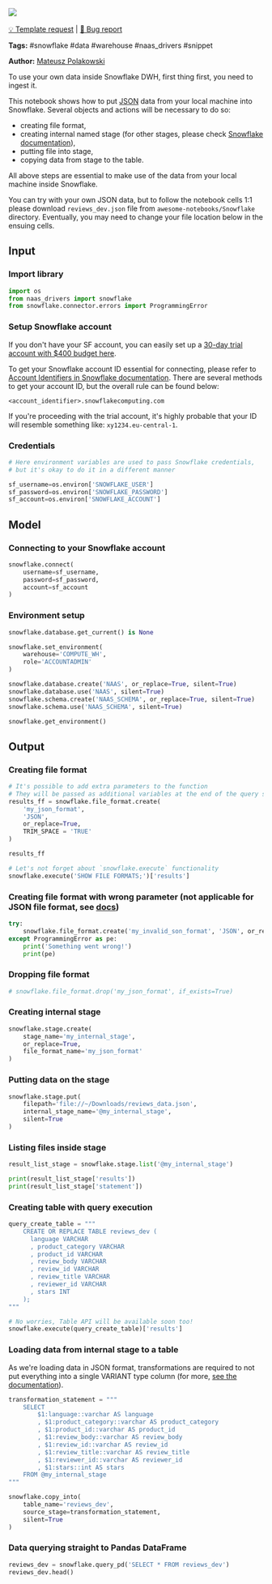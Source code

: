 <a href="https://app.naas.ai/user-redirect/naas/downloader?url=https://raw.githubusercontent.com/jupyter-naas/awesome-notebooks/master/Snowflake/Snowflake_Ingest_json_data_from_local_stage.ipynb" target="_parent"><img src="https://naasai-public.s3.eu-west-3.amazonaws.com/open_in_naas.svg"/></a><br><br><a href="https://github.com/jupyter-naas/awesome-notebooks/issues/new?assignees=&labels=&template=template-request.md&title=Tool+-+Action+of+the+notebook+">💡 Template request</a> | <a href="https://github.com/jupyter-naas/awesome-notebooks/issues/new?assignees=&labels=bug&template=bug_report.md&title=Snowflake+-+Ingest+json+data+from+local+stage:+Error+short+description">🚨 Bug report</a>

**Tags:** #snowflake #data #warehouse #naas_drivers #snippet

**Author:** [Mateusz Polakowski](https://www.linkedin.com/in/polakowski/)

To use your own data inside Snowflake DWH, first thing first, you need to ingest it.

This notebook shows how to put <u>JSON</u> data from your local machine into Snowflake. Several objects and actions will be necessary to do so:

- creating file format,
- creating internal named stage (for other stages, please check [Snowflake documentation](https://docs.snowflake.com/en/user-guide/data-load-local-file-system-create-stage.html)),
- putting file into stage,
- copying data from stage to the table.

All above steps are essential to make use of the data from your local machine inside Snowflake.

You can try with your own JSON data, but to follow the notebook cells 1:1 please download `reviews_dev.json` file from `awesome-notebooks/Snowflake` directory. Eventually, you may need to change your file location below in the ensuing cells.

## Input

### Import library


```python
import os
from naas_drivers import snowflake
from snowflake.connector.errors import ProgrammingError
```

### Setup Snowflake account

If you don't have your SF account, you can easily set up a [30-day trial account with $400 budget here](https://signup.snowflake.com/).

To get your Snowflake account ID essential for connecting, please refer to [Account Identifiers in Snowflake documentation](https://docs.snowflake.com/en/user-guide/admin-account-identifier.html). There are several methods to get your account ID, but the overall rule can be found below:

```<account_identifier>.snowflakecomputing.com```

If you're proceeding with the trial account, it's highly probable that your ID will resemble something like: `xy1234.eu-central-1`.

### Credentials


```python
# Here environment variables are used to pass Snowflake credentials, 
# but it's okay to do it in a different manner

sf_username=os.environ['SNOWFLAKE_USER']
sf_password=os.environ['SNOWFLAKE_PASSWORD']
sf_account=os.environ['SNOWFLAKE_ACCOUNT']
```

## Model

### Connecting to your Snowflake account


```python
snowflake.connect(
    username=sf_username,
    password=sf_password,
    account=sf_account
)
```

### Environment setup


```python
snowflake.database.get_current() is None
```


```python
snowflake.set_environment(
    warehouse='COMPUTE_WH',
    role='ACCOUNTADMIN'
)
```


```python
snowflake.database.create('NAAS', or_replace=True, silent=True)
snowflake.database.use('NAAS', silent=True)
snowflake.schema.create('NAAS_SCHEMA', or_replace=True, silent=True)
snowflake.schema.use('NAAS_SCHEMA', silent=True)
```


```python
snowflake.get_environment()
```

## Output

### Creating file format


```python
# It's possible to add extra parameters to the function
# They will be passed as additional variables at the end of the query statement
results_ff = snowflake.file_format.create(
    'my_json_format', 
    'JSON', 
    or_replace=True,
    TRIM_SPACE = 'TRUE'
)

results_ff
```


```python
# Let's not forget about `snowflake.execute` functionality
snowflake.execute('SHOW FILE FORMATS;')['results']
```

### Creating file format with wrong parameter (not applicable for JSON file format, see [docs](https://docs.snowflake.com/en/sql-reference/sql/create-file-format.html))


```python
try:
    snowflake.file_format.create('my_invalid_son_format', 'JSON', or_replace=True, ESCAPE = '"\\"')
except ProgrammingError as pe:
    print('Something went wrong!')
    print(pe)
```

### Dropping file format


```python
# snowflake.file_format.drop('my_json_format', if_exists=True)
```

### Creating internal stage


```python
snowflake.stage.create(
    stage_name='my_internal_stage', 
    or_replace=True,
    file_format_name='my_json_format'
)
```

### Putting data on the stage


```python
snowflake.stage.put(
    filepath='file://~/Downloads/reviews_data.json',
    internal_stage_name='@my_internal_stage',
    silent=True
)
```

### Listing files inside stage


```python
result_list_stage = snowflake.stage.list('@my_internal_stage')

print(result_list_stage['results'])
print(result_list_stage['statement'])
```

### Creating table with query execution


```python
query_create_table = """
    CREATE OR REPLACE TABLE reviews_dev (
      language VARCHAR
      , product_category VARCHAR
      , product_id VARCHAR
      , review_body VARCHAR
      , review_id VARCHAR
      , review_title VARCHAR
      , reviewer_id VARCHAR
      , stars INT
    );
"""

# No worries, Table API will be available soon too!
snowflake.execute(query_create_table)['results']
```

### Loading data from internal stage to a table

As we're loading data in JSON format, transformations are required to not put everything into a single VARIANT type column (for more, [see the documentation](https://docs.snowflake.com/en/sql-reference/data-types-semistructured.html)).


```python
transformation_statement = """
    SELECT
        $1:language::varchar AS language
        , $1:product_category::varchar AS product_category
        , $1:product_id::varchar AS product_id
        , $1:review_body::varchar AS review_body
        , $1:review_id::varchar AS review_id
        , $1:review_title::varchar AS review_title
        , $1:reviewer_id::varchar AS reviewer_id
        , $1:stars::int AS stars
    FROM @my_internal_stage
"""

snowflake.copy_into(
    table_name='reviews_dev',
    source_stage=transformation_statement,
    silent=True
)
```

### Data querying straight to Pandas DataFrame


```python
reviews_dev = snowflake.query_pd('SELECT * FROM reviews_dev')
reviews_dev.head()
```
